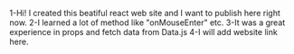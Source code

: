 1-Hi! I created this beatiful react web site and I want to publish here right now.
2-I learned a lot of method like "onMouseEnter" etc.
3-It was a great experience in props and fetch data from Data.js
4-I will add website link here.
